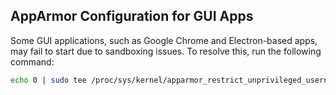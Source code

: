 ## AppArmor Configuration for GUI Apps

Some GUI applications, such as Google Chrome and Electron-based apps, may fail to start due to sandboxing issues. To resolve this, run the following command:

```bash
echo 0 | sudo tee /proc/sys/kernel/apparmor_restrict_unprivileged_userns
```
